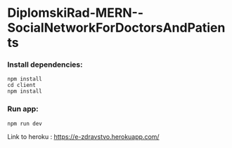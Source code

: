 # DiplomskiRad-MERN--SocialNetworkForDoctorsAndPatients


### Install dependencies:
```
npm install 
cd client
npm install 
```


### Run app:
```
npm run dev
```
Link to heroku : https://e-zdravstvo.herokuapp.com/
